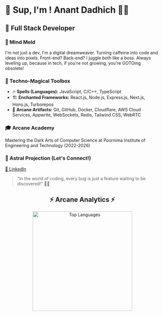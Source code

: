 # 🚀 Sup, I'm ! Anant Dadhich 🧙‍♂️

## 🌟 Full Stack Developer

### 🧠 Mind Meld
I'm not just a dev, I'm a digital dreamweaver. Turning caffeine into code and ideas into pixels. Front-end? Back-end? I juggle both like a boss. Always leveling up, because in tech, if you're not growing, you're GOTOing obsolete!

### 🔮 Techno-Magical Toolbox
- 🔥 **Spells (Languages):** JavaScript, C/C++, TypeScript
- 🏗️ **Enchanted Frameworks:** React.js, Node.js, Express.js, Next.js, Hono.js, Turborepos
- 🧰 **Arcane Artifacts:** Git, GitHub, Docker, Cloudflare, AWS Cloud Services, Appwrite, WebSockets, Redis, Tailwind CSS, WebRTC

### 🎓 Arcane Academy
Mastering the Dark Arts of Computer Science at Poornima Institute of Engineering and Technology (2022-2026)

### 🌌 Astral Projection (Let's Connect!)
[🔗 LinkedIn](https://www.linkedin.com/in/anant-dadhich-b4aa02256)

> "In the world of coding, every bug is just a feature waiting to be discovered!" 🐛✨

<div align="center">
  <h2>⚡ Arcane Analytics ⚡</h2>
  
<img width="325" align="center" src="https://github-readme-stats.vercel.app/api/top-langs/?username=Anantdadhich&hide=HTML&langs_count=8&layout=compact&theme=react&border_radius=10&size_weight=0.5&count_weight=0.5&exclude_repo=github-readme-stats" alt="Top Languages" />
</div>


